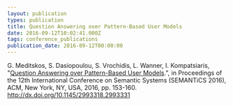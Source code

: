 ```yaml
---
layout: publication
types: publication
title: Question Answering over Pattern-Based User Models
date: 2016-09-12T10:02:41.000Z
tags: conference_publications
publication_date: 2016-09-12T00:00:00
---
```

G. Meditskos, S. Dasiopoulou, S. Vrochidis, L. Wanner, I. Kompatsiaris, "[Question Answering over Pattern-Based User Models](https://www.researchgate.net/publication/309032859_Question_Answering_over_Pattern-Based_User_Models).", in Proceedings of the 12th International Conference on Semantic Systems (SEMANTiCS 2016), ACM, New York, NY, USA, 2016, pp. 153-160. <http://dx.doi.org/10.1145/2993318.2993331>